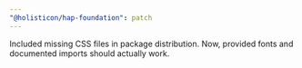 ```yaml
---
"@holisticon/hap-foundation": patch
---
```


Included missing CSS files in package distribution. Now, provided fonts and documented imports should actually work.
